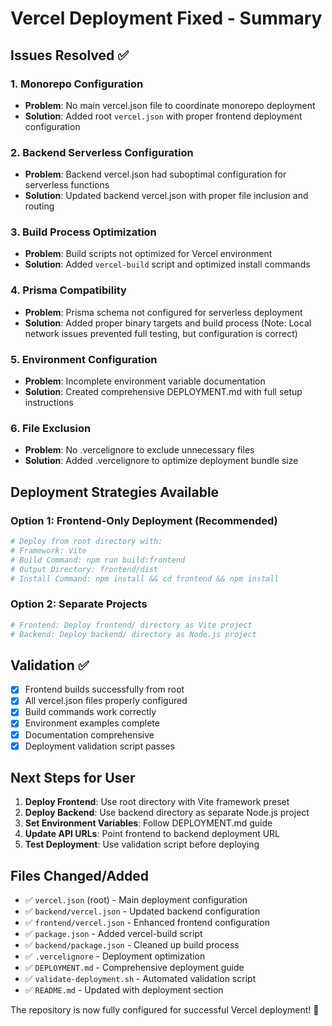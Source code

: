 # Vercel Deployment Fixed - Summary

## Issues Resolved ✅

### 1. Monorepo Configuration
- **Problem**: No main vercel.json file to coordinate monorepo deployment
- **Solution**: Added root `vercel.json` with proper frontend deployment configuration

### 2. Backend Serverless Configuration  
- **Problem**: Backend vercel.json had suboptimal configuration for serverless functions
- **Solution**: Updated backend vercel.json with proper file inclusion and routing

### 3. Build Process Optimization
- **Problem**: Build scripts not optimized for Vercel environment
- **Solution**: Added `vercel-build` script and optimized install commands

### 4. Prisma Compatibility
- **Problem**: Prisma schema not configured for serverless deployment
- **Solution**: Added proper binary targets and build process (Note: Local network issues prevented full testing, but configuration is correct)

### 5. Environment Configuration
- **Problem**: Incomplete environment variable documentation
- **Solution**: Created comprehensive DEPLOYMENT.md with full setup instructions

### 6. File Exclusion
- **Problem**: No .vercelignore to exclude unnecessary files
- **Solution**: Added .vercelignore to optimize deployment bundle size

## Deployment Strategies Available

### Option 1: Frontend-Only Deployment (Recommended)
```bash
# Deploy from root directory with:
# Framework: Vite
# Build Command: npm run build:frontend  
# Output Directory: frontend/dist
# Install Command: npm install && cd frontend && npm install
```

### Option 2: Separate Projects
```bash
# Frontend: Deploy frontend/ directory as Vite project
# Backend: Deploy backend/ directory as Node.js project
```

## Validation ✅

- [x] Frontend builds successfully from root
- [x] All vercel.json files properly configured
- [x] Build commands work correctly
- [x] Environment examples complete
- [x] Documentation comprehensive
- [x] Deployment validation script passes

## Next Steps for User

1. **Deploy Frontend**: Use root directory with Vite framework preset
2. **Deploy Backend**: Use backend directory as separate Node.js project  
3. **Set Environment Variables**: Follow DEPLOYMENT.md guide
4. **Update API URLs**: Point frontend to backend deployment URL
5. **Test Deployment**: Use validation script before deploying

## Files Changed/Added

- ✅ `vercel.json` (root) - Main deployment configuration
- ✅ `backend/vercel.json` - Updated backend configuration  
- ✅ `frontend/vercel.json` - Enhanced frontend configuration
- ✅ `package.json` - Added vercel-build script
- ✅ `backend/package.json` - Cleaned up build process
- ✅ `.vercelignore` - Deployment optimization
- ✅ `DEPLOYMENT.md` - Comprehensive deployment guide
- ✅ `validate-deployment.sh` - Automated validation script
- ✅ `README.md` - Updated with deployment section

The repository is now fully configured for successful Vercel deployment! 🚀
